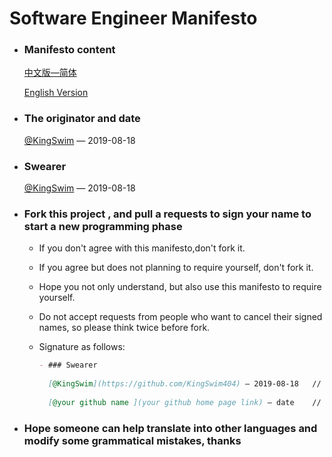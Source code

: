# Software Engineer Manifesto

- ### Manifesto content

  [中文版—简体](zh/CN/SEM.md)
  
  [English Version](en/SEM.md)
  
- ### The originator and date

  [@KingSwim](https://github.com/KingSwim404) — 2019-08-18
  
- ### Swearer
  
  [@KingSwim](https://github.com/KingSwim404) — 2019-08-18
  
- ### Fork this project , and pull a requests to sign your name to start a  new  programming phase

  - If you don't agree with this manifesto,don't  fork  it.

  - If you agree but does not planning to require yourself, don't fork it.

  - Hope you not only understand, but also use this manifesto to require yourself.

  - Do not accept requests from people who want to cancel their signed names, so please think twice before fork.

  - Signature as follows:

    ```markdown
    - ### Swearer
      
      [@KingSwim](https://github.com/KingSwim404) — 2019-08-18   // is me
      
      [@your github name ](your github home page link) — date    // is you
    
    ```

- ### Hope someone can help translate into other languages and modify some grammatical mistakes, thanks









